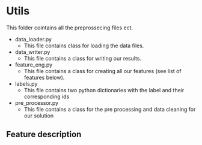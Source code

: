 # Utils
This folder cointains all the preprossecing files ect.

* data\_loader.py
	* This file contains class for loading the data files.
* data\_writer.py
	* This file contains a class for writing our results.
* feature\_eng.py
	* This file contains a class for creating all our features (see list of features below).
* labels.py
	* This file contains two python dictionaries with the label and their corresponding ids
* pre\_processor.py
	* This file contains a class for the pre processing and data cleaning for our solution


## Feature description
